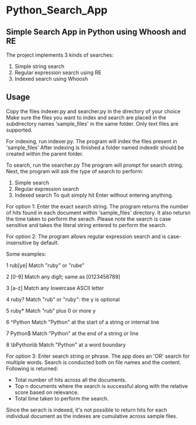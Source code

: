 #  Python_Search_App
## Simple Search App in Python using Whoosh and RE

The project implements 3 kinds of searches: 

1. Simple string search
2. Regular expression search using RE
3. Indexed search using Whoosh

## Usage
Copy the files indexer.py and searcher.py in the directory of your choice
Make sure the files you want to index and search are placed in the subdirectory names 'sample_files' in the same folder.
Only text files are supported.

For indexing, run indexer.py. The program will index the files present in 'sample_files'
After indexing is finished a folder named indexdir should be created within the parent folder.

To search, run the searcher.py
The program will prompt for search string.
Next, the program will ask the type of search to perform:
1. Simple search
2. Regular expression search
3. Indexed search
To quit simply hit Enter without entering anything.

For option 1: 
Enter the exact search string. The program returns the number of hits found in each document within 'sample_files' directory. It also retursn the time taken to perform the serach. Please note the search is case sensitive and takes the literal string entered to perform the search.

For option 2: 
The program allows regular expression search and is case-insensitive by default.

Some examples:

1 rub[ye]
Match "ruby" or "rube"

2 [0-9]
Match any digit; same as [0123456789]

3 [a-z]
Match any lowercase ASCII letter

4	ruby?
Match "rub" or "ruby": the y is optional

5 ruby*
Match "rub" plus 0 or more y

6 ^Python
Match "Python" at the start of a string or internal line

7 Python$
Match "Python" at the end of a string or line

8 \bPython\b
Match "Python" at a word boundary

For option 3: 
Enter search string or phrase. The app does an 'OR' search for multiple words.
Search is conducted both on file names and the content.
Following is returned:
- Total number of hits across all the documents.
- Top n documents where the search is successful along with the relative score based on relevance.
- Total time taken to perform the search.

Since the serach is indexed, it's not possible to return hits for each individual document as the indexes are cumulative across sample files.

